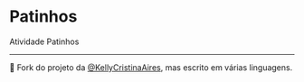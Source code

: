 # Patinhos
Atividade Patinhos

---

🦆 Fork do projeto da [@KellyCristinaAires](https://github.com/KellyCristinaAires), mas escrito em várias linguagens.
